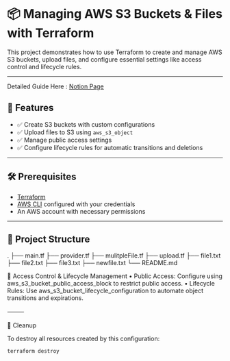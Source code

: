 # 📦 Managing AWS S3 Buckets & Files with Terraform

This project demonstrates how to use Terraform to create and manage AWS S3 buckets, upload files, and configure essential settings like access control and lifecycle rules.

---

Detailed Guide Here :
[Notion Page](https://www.notion.so/Managing-S3-Buckets-Files-with-Terraform-1fcce17158148087a3d6e794dd025243?pvs=4)

## 🚀 Features

- ✅ Create S3 buckets with custom configurations
- ✅ Upload files to S3 using `aws_s3_object`
- ✅ Manage public access settings
- ✅ Configure lifecycle rules for automatic transitions and deletions

---

## 🛠️ Prerequisites

- [Terraform](https://developer.hashicorp.com/terraform/downloads)
- [AWS CLI](https://docs.aws.amazon.com/cli/latest/userguide/install-cliv2.html) configured with your credentials
- An AWS account with necessary permissions

---

## 📂 Project Structure
.
├── main.tf
├── provider.tf
├── mulitpleFile.tf
├── upload.tf
├── file1.txt
├── file2.txt
├── file3.txt
├── newfile.txt
└── README.md

🔐 Access Control & Lifecycle Management
	•	Public Access: Configure using aws_s3_bucket_public_access_block to restrict public access.
	•	Lifecycle Rules: Use aws_s3_bucket_lifecycle_configuration to automate object transitions and expirations.

⸻

🧹 Cleanup

To destroy all resources created by this configuration:

```
terraform destroy
```


